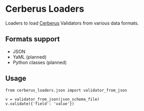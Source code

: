 # Cerberus Loaders
Loaders to load [Cerberus](https://github.com/nicolaiarocci/cerberus) Validators from various data formats.

## Formats support
 * JSON
 * YaML (planned)
 * Python classes (planned)

## Usage

    from cerberus_loaders.json import validator_from_json
    
    v = validator_from_json(json_schema_file)
    v.validate({'field': 'value'})
